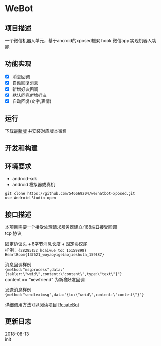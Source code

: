 # WeBot 
 
## 项目描述

一个微信机器人单元，基于android的xposed框架 hook 微信app 实现机器人功能


## 功能实现

- [x] 消息回调
- [x] 自动回复消息
- [x] 新增好友回调
- [x] 默认同意新增好友
- [x] 自动回复(文字,表情)

## 运行

下载[最新版](https://github.com/546669204/wechatbot-xposed/releases)
并安装对应版本微信

## 开发和构建

## 环境要求

- android-sdk
- android 模拟器或真机

```
git clone https://github.com/546669204/wechatbot-xposed.git
use Android-Studio open
```

## 接口描述

本项目需要一个接受处理请求服务器建立:188端口接受回调  
tcp 协议

固定协议头 + 8字节消息长度 + 固定协议尾  
样例：`{28285252_hcaiyue_top_15159898}       	HeartBoom{137621_woyaoyigebaojieshula_159687}`
 
消息回调样例  
`{method:"msgprocess",data:"{takler:\"weid\",content:\"content\",type:\"text\"}"}`  
content == "newfriend" 为新增好友回调

发送消息样例  
`{method:"sendtextmsg",data:"{to:\"weid\",content:\"content\"}"}`


详细调用方法可以阅读项目 [RebateBot](https://github.com/546669204/RebateBot)

## 更新日志 

2018-08-13   
init